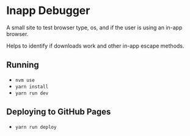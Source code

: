 # Inapp Debugger

A small site to test browser type, os, and if the user is using an in-app browser.

Helps to identify if downloads work and other in-app escape methods.

## Running

- `nvm use`
- `yarn install`
- `yarn run dev`

## Deploying to GitHub Pages

- `yarn run deploy`
